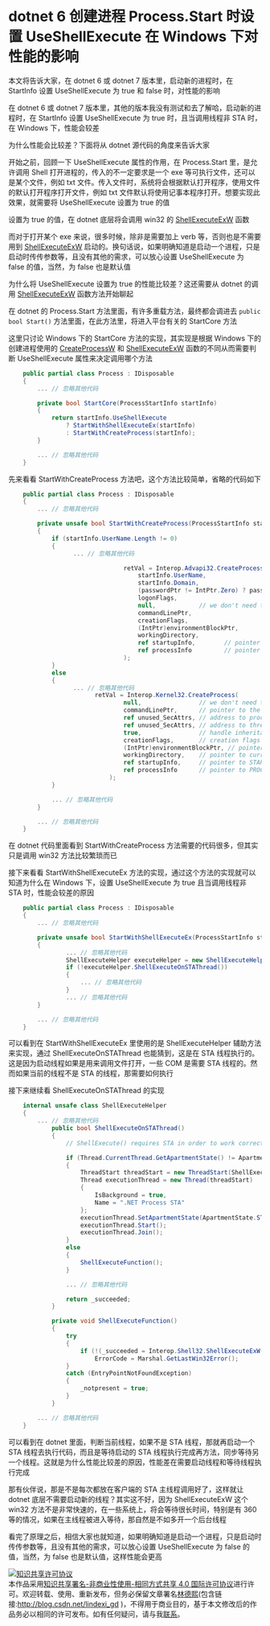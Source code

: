 
# dotnet 6 创建进程 Process.Start 时设置 UseShellExecute 在 Windows 下对性能的影响

本文将告诉大家，在 dotnet 6 或 dotnet 7 版本里，启动新的进程时，在 StartInfo 设置 UseShellExecute 为 true 和 false 时，对性能的影响

<!--more-->


<!-- CreateTime:2022/12/27 8:50:09 -->

<!-- 发布 -->

在 dotnet 6 或 dotnet 7 版本里，其他的版本我没有测试和去了解哈，启动新的进程时，在 StartInfo 设置 UseShellExecute 为 true 时，且当调用线程非 STA 时，在 Windows 下，性能会较差

为什么性能会比较差？下面将从 dotnet 源代码的角度来告诉大家

开始之前，回顾一下 UseShellExecute 属性的作用，在 Process.Start 里，是允许调用 Shell 打开进程的，传入的不一定要求是一个 exe 等可执行文件，还可以是某个文件，例如 txt 文件。传入文件时，系统将会根据默认打开程序，使用文件的默认打开程序打开文件，例如 txt 文件默认将使用记事本程序打开。想要实现此效果，就需要将 UseShellExecute 设置为 true 的值

设置为 true 的值，在 dotnet 底层将会调用 win32 的 [ShellExecuteExW](https://learn.microsoft.com/en-us/windows/win32/api/shellapi/nf-shellapi-shellexecuteexw) 函数

而对于打开某个 exe 来说，很多时候，除非是需要加上 verb 等，否则也是不需要用到 [ShellExecuteExW](https://learn.microsoft.com/en-us/windows/win32/api/shellapi/nf-shellapi-shellexecuteexw) 启动的。换句话说，如果明确知道是启动一个进程，只是启动时传传参数等，且没有其他的需求，可以放心设置 UseShellExecute 为 false 的值，当然，为 false 也是默认值

为什么将 UseShellExecute 设置为 true 的性能比较差？这还需要从 dotnet 的调用 [ShellExecuteExW](https://learn.microsoft.com/en-us/windows/win32/api/shellapi/nf-shellapi-shellexecuteexw) 函数方法开始聊起

在 dotnet 的 Process.Start 方法里面，有许多重载方法，最终都会调进去 `public bool Start()` 方法里面，在此方法里，将进入平台有关的 StartCore 方法

这里只讨论 Windows 下的 StartCore 方法的实现，其实现是根据 Windows 下的创建进程使用的 [CreateProcessW](https://learn.microsoft.com/zh-cn/windows/win32/api/processthreadsapi/nf-processthreadsapi-createprocessw) 和 [ShellExecuteExW](https://learn.microsoft.com/en-us/windows/win32/api/shellapi/nf-shellapi-shellexecuteexw) 函数的不同从而需要判断 UseShellExecute 属性来决定调用哪个方法

```csharp
    public partial class Process : IDisposable
    {
        ... // 忽略其他代码

        private bool StartCore(ProcessStartInfo startInfo)
        {
            return startInfo.UseShellExecute
                ? StartWithShellExecuteEx(startInfo)
                : StartWithCreateProcess(startInfo);
        }

        ... // 忽略其他代码
    }
```

先来看看 StartWithCreateProcess 方法吧，这个方法比较简单，省略的代码如下

```csharp
    public partial class Process : IDisposable
    {
        ... // 忽略其他代码

        private unsafe bool StartWithCreateProcess(ProcessStartInfo startInfo)
        {
            if (startInfo.UserName.Length != 0)
            {
                  ... // 忽略其他代码

                                retVal = Interop.Advapi32.CreateProcessWithLogonW(
                                    startInfo.UserName,
                                    startInfo.Domain,
                                    (passwordPtr != IntPtr.Zero) ? passwordPtr : (IntPtr)passwordInClearTextPtr,
                                    logonFlags,
                                    null,            // we don't need this since all the info is in commandLine
                                    commandLinePtr,
                                    creationFlags,
                                    (IntPtr)environmentBlockPtr,
                                    workingDirectory,
                                    ref startupInfo,        // pointer to STARTUPINFO
                                    ref processInfo         // pointer to PROCESS_INFORMATION
                                );
            }
            else
            {
                  ... // 忽略其他代码
                        retVal = Interop.Kernel32.CreateProcess(
                                null,                // we don't need this since all the info is in commandLine
                                commandLinePtr,      // pointer to the command line string
                                ref unused_SecAttrs, // address to process security attributes, we don't need to inherit the handle
                                ref unused_SecAttrs, // address to thread security attributes.
                                true,                // handle inheritance flag
                                creationFlags,       // creation flags
                                (IntPtr)environmentBlockPtr, // pointer to new environment block
                                workingDirectory,    // pointer to current directory name
                                ref startupInfo,     // pointer to STARTUPINFO
                                ref processInfo      // pointer to PROCESS_INFORMATION
                            );
            }

            ... // 忽略其他代码
        }

        ... // 忽略其他代码
    }
```

在 dotnet 代码里面看到 StartWithCreateProcess 方法需要的代码很多，但其实只是调用 win32 方法比较繁琐而已

接下来看看 StartWithShellExecuteEx 方法的实现，通过这个方法的实现就可以知道为什么在 Windows 下，设置 UseShellExecute 为 true 且当调用线程非 STA 时，性能会较差的原因


```csharp
    public partial class Process : IDisposable
    {
        ... // 忽略其他代码

        private unsafe bool StartWithShellExecuteEx(ProcessStartInfo startInfo)
        {
                ... // 忽略其他代码
                ShellExecuteHelper executeHelper = new ShellExecuteHelper(&shellExecuteInfo);
                if (!executeHelper.ShellExecuteOnSTAThread())
                {
                    ... // 忽略其他代码
                }
                ... // 忽略其他代码
        }

        ... // 忽略其他代码
    }
```

可以看到在 StartWithShellExecuteEx 里使用的是 ShellExecuteHelper 辅助方法来实现，通过 ShellExecuteOnSTAThread 也能猜到，这是在 STA 线程执行的。这是因为启动线程如果是用来调用文件打开，一些 COM 是需要 STA 线程的。然而如果当前的线程不是 STA 的线程，那需要如何执行

接下来继续看 ShellExecuteOnSTAThread 的实现

```csharp
    internal unsafe class ShellExecuteHelper
    {
        ... // 忽略其他代码
            public bool ShellExecuteOnSTAThread()
            {
                // ShellExecute() requires STA in order to work correctly.

                if (Thread.CurrentThread.GetApartmentState() != ApartmentState.STA)
                {
                    ThreadStart threadStart = new ThreadStart(ShellExecuteFunction);
                    Thread executionThread = new Thread(threadStart)
                    {
                        IsBackground = true,
                        Name = ".NET Process STA"
                    };
                    executionThread.SetApartmentState(ApartmentState.STA);
                    executionThread.Start();
                    executionThread.Join();
                }
                else
                {
                    ShellExecuteFunction();
                }

                ... // 忽略其他代码

                return _succeeded;
            }

            private void ShellExecuteFunction()
            {
                try
                {
                    if (!(_succeeded = Interop.Shell32.ShellExecuteExW(_executeInfo)))
                        ErrorCode = Marshal.GetLastWin32Error();
                }
                catch (EntryPointNotFoundException)
                {
                    _notpresent = true;
                }
            }

        ... // 忽略其他代码
    }
```

可以看到在 dotnet 里面，判断当前线程，如果不是 STA 线程，那就再启动一个 STA 线程去执行代码，而且是等待启动的 STA 线程执行完成再方法，同步等待另一个线程。这就是为什么性能比较差的原因，性能差在需要启动线程和等待线程执行完成

那有伙伴说，那是不是每次都放在客户端的 STA 主线程调用好了，这样就让 dotnet 底层不需要启动新的线程？其实这不好，因为 ShellExecuteExW 这个 win32 方法不是非常快速的，在一些系统上，将会等待很长时间，特别是有 360 等的情况，如果在主线程被进入等待，那自然是不如多开一个后台线程

看完了原理之后，相信大家也就知道，如果明确知道是启动一个进程，只是启动时传传参数等，且没有其他的需求，可以放心设置 UseShellExecute 为 false 的值，当然，为 false 也是默认值，这样性能会更高




<a rel="license" href="http://creativecommons.org/licenses/by-nc-sa/4.0/"><img alt="知识共享许可协议" style="border-width:0" src="https://licensebuttons.net/l/by-nc-sa/4.0/88x31.png" /></a><br />本作品采用<a rel="license" href="http://creativecommons.org/licenses/by-nc-sa/4.0/">知识共享署名-非商业性使用-相同方式共享 4.0 国际许可协议</a>进行许可。欢迎转载、使用、重新发布，但务必保留文章署名[林德熙](http://blog.csdn.net/lindexi_gd)(包含链接:http://blog.csdn.net/lindexi_gd )，不得用于商业目的，基于本文修改后的作品务必以相同的许可发布。如有任何疑问，请与我[联系](mailto:lindexi_gd@163.com)。